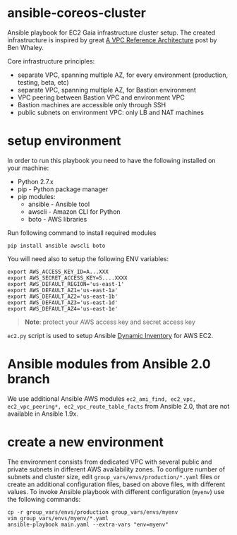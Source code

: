 # ansible-coreos-cluster
Ansible playbook for EC2 Gaia infrastructure cluster setup.
The created infrastructure is inspired by great [A VPC Reference Architecture](http://blog.bwhaley.com/reference-vpc-architecture) post by Ben Whaley.

Core infrastructure principles:
- separate VPC, spanning multiple AZ, for every environment (production, testing, beta, etc)
- separate VPC, spanning multiple AZ, for Bastion environment
- VPC peering between Bastion VPC and environment VPC
- Bastion machines are accessible only through SSH
- public subnets on environment VPC: only LB and NAT machines

# setup environment

In order to run this playbook you need to have the following installed on your machine:
- Python 2.7.x
- pip - Python package manager
- pip modules:
  - ansible - Ansible tool
  - awscli - Amazon CLI for Python
  - boto - AWS libraries

Run following command to install required modules
```
pip install ansible awscli boto
```

You will need also to setup the following ENV variables:
```
export AWS_ACCESS_KEY_ID=A...XXX
export AWS_SECRET_ACCESS_KEY=5....XXXX
export AWS_DEFAULT_REGION='us-east-1'
export AWS_DEFAULT_AZ1='us-east-1a'
export AWS_DEFAULT_AZ2='us-east-1b'
export AWS_DEFAULT_AZ3='us-east-1d'
export AWS_DEFAULT_AZ4='us-east-1e'

```
> **Note**: protect your AWS access key and secret access key


`ec2.py` script is used to setup Ansible [Dynamic Inventory](http://docs.ansible.com/ansible/intro_dynamic_inventory.html) for AWS EC2.

# Ansible modules from Ansible 2.0 branch

We use additional Ansible AWS modules `ec2_ami_find, ec2_vpc, ec2_vpc_peering*, ec2_vpc_route_table_facts` from Ansible 2.0, that are not available in Ansible 1.9x.

# create a new environment

The environment consists from dedicated VPC with several public and private subnets in different AWS availability zones. To configure number of subnets and cluster size, edit `group_vars/envs/production/*.yaml` files or create an additional configuration files, based on above files, with different values.
To invoke Ansible playbook with different configuration (`myenv`) use the following commands:

```
cp -r group_vars/envs/production group_vars/envs/myenv
vim group_vars/envs/myenv/*.yaml
ansible-playbook main.yaml --extra-vars "env=myenv"
```
